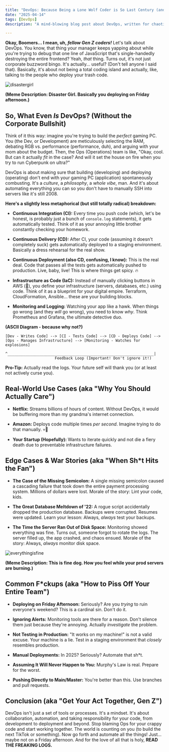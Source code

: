 ```yaml
---
title: "DevOps: Because Being a Lone Wolf Coder is So Last Century (and Also a Disaster)"
date: "2025-04-14"
tags: [DevOps]
description: "A mind-blowing blog post about DevOps, written for chaotic Gen Z engineers. Prepare to have your outdated workflows absolutely decimated."

---
```


**Okay, Boomers... I mean, uh, _fellow Gen Z coders!_** Let's talk about DevOps. You know, that thing your manager keeps yapping about while you're trying to debug that one line of JavaScript that's single-handedly destroying the entire frontend? Yeah, _that_ thing. Turns out, it's not just corporate buzzword bingo. It's actually... useful? (Don't tell anyone I said that). Basically, it's about not being a total coding island and actually, like, talking to the people who deploy your trash code.

![disastergirl](https://i.imgflip.com/4gwj81.jpg)

**(Meme Description: Disaster Girl. Basically you deploying on Friday afternoon.)**

## So, What Even *Is* DevOps? (Without the Corporate Bullshit)

Think of it this way: imagine you're trying to build the *perfect* gaming PC. You (the Dev, or Development) are meticulously selecting the RAM, debating RGB vs. performance (performance, duh), and arguing with your mom about the budget. Then, the Ops (Operations) team is like, "Okay, cool. But can it actually *fit* in the case? And will it set the house on fire when you try to run Cyberpunk on ultra?"

DevOps is about making sure that building (developing) and deploying (operating) don't end with your gaming PC (application) spontaneously combusting. It's a *culture*, a *philosophy*, a *whole vibe*, man. And it's about automating everything you can so you don't have to manually SSH into servers like it's still 2008.

**Here's a slightly less metaphorical (but still totally radical) breakdown:**

*   **Continuous Integration (CI):** Every time you push code (which, let's be honest, is probably just a bunch of `console.log` statements), it gets automatically tested. Think of it as your annoying little brother constantly checking your homework.

*   **Continuous Delivery (CD):** After CI, your code (assuming it doesn't completely suck) gets automatically deployed to a staging environment. Basically a dress rehearsal for the real show.

*   **Continuous Deployment (also CD, confusing, I know):** This is the real deal. Code that passes all the tests gets automatically pushed to production. Live, baby, live! This is where things get spicy. 🔥

*   **Infrastructure as Code (IaC):** Instead of manually clicking buttons in AWS (🤢), you define your infrastructure (servers, databases, etc.) using code. Think of it as a blueprint for your digital empire. Terraform, CloudFormation, Ansible... these are your building blocks.

*   **Monitoring and Logging:** Watching your app like a hawk. When things go wrong (and they *will* go wrong), you need to know *why*. Think Prometheus and Grafana, the ultimate detective duo.

**(ASCII Diagram - because why not?)**

```
[Dev - Writes Code] --> [CI - Tests Code] --> [CD - Deploys Code] --> [Ops - Manages Infrastructure] --> [Monitoring - Watches for explosions]
       ^_________________________________________________________________|
                      Feedback Loop (Important! Don't ignore it!)
```

**Pro-Tip:** Actually read the logs. Your future self will thank you (or at least not actively curse you).

## Real-World Use Cases (aka "Why You Should Actually Care")

*   **Netflix:** Streams billions of hours of content. Without DevOps, it would be buffering more than my grandma's internet connection.

*   **Amazon:** Deploys code multiple times *per second*. Imagine trying to do that manually. 💀🙏

*   **Your Startup (Hopefully):** Wants to iterate quickly and not die a fiery death due to preventable infrastructure failures.

## Edge Cases & War Stories (aka "When Sh*t Hits the Fan")

*   **The Case of the Missing Semicolon:** A single missing semicolon caused a cascading failure that took down the entire payment processing system. Millions of dollars were lost. Morale of the story: Lint your code, kids.

*   **The Great Database Meltdown of '22:** A rogue script accidentally dropped the production database. Backups were corrupted. Resumes were updated. Learn your lesson: Always, *always* test your backups.

*   **The Time the Server Ran Out of Disk Space:** Monitoring showed everything was fine. Turns out, someone forgot to rotate the logs. The server filled up, the app crashed, and chaos ensued. Morale of the story: Always, *always* monitor disk space.

![everythingisfine](https://i.kym-cdn.com/photos/images/newsfeed/002/391/791/3df.jpg)

**(Meme Description: This is fine dog. How you feel while your prod servers are burning.)**

## Common F*ckups (aka "How to Piss Off Your Entire Team")

*   **Deploying on Friday Afternoon:** Seriously? Are you *trying* to ruin everyone's weekend? This is a cardinal sin. Don't do it.

*   **Ignoring Alerts:** Monitoring tools are there for a reason. Don't silence them just because they're annoying. Actually *investigate* the problem.

*   **Not Testing in Production:** "It works on my machine!" is not a valid excuse. Your machine is a lie. Test in a staging environment that *closely* resembles production.

*   **Manual Deployments:** In 2025? Seriously? Automate that sh*t.

*   **Assuming It Will Never Happen to You:** Murphy's Law is real. Prepare for the worst.

*   **Pushing Directly to Main/Master:** You're better than this. Use branches and pull requests.

## Conclusion (aka "Get Your Act Together, Gen Z")

DevOps isn't just a set of tools or processes. It's a mindset. It's about collaboration, automation, and taking responsibility for your code, from development to deployment and beyond. Stop blaming Ops for your crappy code and start working together. The world is counting on you (to build the next TikTok or something). Now go forth and automate all the things! Just… maybe not on a Friday afternoon. And for the love of all that is holy, **READ THE FREAKING LOGS.**
